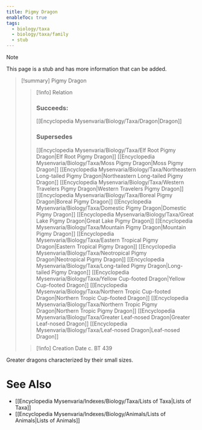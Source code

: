 ```yaml
---
title: Pigmy Dragon
enableToc: true
tags:
  - biology/taxa
  - biology/taxa/family
  - stub
---
```


> [!note]
> This page is a stub and has more information that can be added.

> [!summary] Pigmy Dragon
> > [!info] Relation
> > ### Succeeds:
> > [[Encyclopedia Mysenvaria/Biology/Taxa/Dragon|Dragon]]
> > ### Supersedes 
> > [[Encyclopedia Mysenvaria/Biology/Taxa/Elf Root Pigmy Dragon|Elf Root Pigmy Dragon]]
> > [[Encyclopedia Mysenvaria/Biology/Taxa/Moss Pigmy Dragon|Moss Pigmy Dragon]]
> > [[Encyclopedia Mysenvaria/Biology/Taxa/Northeastern Long-tailed Pigmy Dragon|Northeastern Long-tailed Pigmy Dragon]]
> > [[Encyclopedia Mysenvaria/Biology/Taxa/Western Travelers Pigmy Dragon|Western Travelers Pigmy Dragon]]
> > [[Encyclopedia Mysenvaria/Biology/Taxa/Boreal Pigmy Dragon|Boreal Pigmy Dragon]]
> > [[Encyclopedia Mysenvaria/Biology/Taxa/Domestic Pigmy Dragon|Domestic Pigmy Dragon]]
> > [[Encyclopedia Mysenvaria/Biology/Taxa/Great Lake Pigmy Dragon|Great Lake Pigmy Dragon]]
> > [[Encyclopedia Mysenvaria/Biology/Taxa/Mountain Pigmy Dragon|Mountain Pigmy Dragon]]
> > [[Encyclopedia Mysenvaria/Biology/Taxa/Eastern Tropical Pigmy Dragon|Eastern Tropical Pigmy Dragon]]
> > [[Encyclopedia Mysenvaria/Biology/Taxa/Neotropical Pigmy Dragon|Neotropical Pigmy Dragon]]
> > [[Encyclopedia Mysenvaria/Biology/Taxa/Long-tailed Pigmy Dragon|Long-tailed Pigmy Dragon]]
> > [[Encyclopedia Mysenvaria/Biology/Taxa/Yellow Cup-footed Dragon|Yellow Cup-footed Dragon]]
> > [[Encyclopedia Mysenvaria/Biology/Taxa/Northern Tropic Cup-footed Dragon|Northern Tropic Cup-footed Dragon]]
> > [[Encyclopedia Mysenvaria/Biology/Taxa/Northern Tropic Pigmy Dragon|Northern Tropic Pigmy Dragon]]
> > [[Encyclopedia Mysenvaria/Biology/Taxa/Greater Leaf-nosed Dragon|Greater Leaf-nosed Dragon]]
> > [[Encyclopedia Mysenvaria/Biology/Taxa/Leaf-nosed Dragon|Leaf-nosed Dragon]]
>
> > [!info] Creation Date
> > c. BT 439

Greater dragons characterized by their small sizes.

# See Also
- [[Encyclopedia Mysenvaria/Indexes/Biology/Taxa/Lists of Taxa|Lists of Taxa]]
- [[Encyclopedia Mysenvaria/Indexes/Biology/Animals/Lists of Animals|Lists of Animals]]
